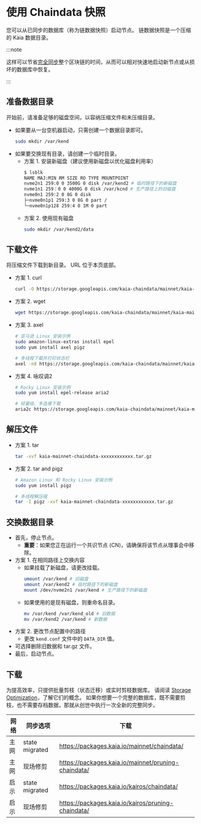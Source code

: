 # 使用 Chaindata 快照

您可以从已同步的数据库（称为链数据快照）启动节点。 链数据快照是一个压缩的 Kaia 数据目录。

:::note

这样可以节省[完全同步](../../learn/storage/block-sync.md#full-sync)整个区块链的时间，从而可以相对快速地启动新节点或从损坏的数据库中恢复。

:::

## 准备数据目录

开始前，请准备足够的磁盘空间，以容纳压缩文件和未压缩目录。

- 如果要从一台空机器启动，只需创建一个数据目录即可。
  ```sh
  sudo mkdir /var/kend
  ```
- 如果要交换现有目录，请创建一个临时目录。
  - 方案 1. 安装新磁盘（建议使用新磁盘以优化磁盘利用率）
    ```sh
    $ lsblk
    NAME MAJ:MIN RM SIZE RO TYPE MOUNTPOINT
    nvme2n1 259:0 0 3500G 0 disk /var/kend2 # 临时路径下的新磁盘
    nvme1n1 259：0 0 4000G 0 disk /var/kcnd # 生产路径上的旧磁盘
    nvme0n1 259:2 0 8G 0 disk
    ├─nvme0n1p1 259:3 0 8G 0 part /
    └─nvme0n1p128 259:4 0 1M 0 part

    ```
  - 方案 2. 使用现有磁盘
    ```sh
    sudo mkdir /var/kend2/data
    ```

## 下载文件

将压缩文件下载到新目录。 URL 位于本页底部。

- 方案 1. curl
  ```sh
  curl -O https://storage.googleapis.com/kaia-chaindata/mainnet/kaia-mainnet-chaindata-xxxxxxxxxxxxxx.tar.gz
  ```
- 方案 2. wget
  ```sh
  wget https://storage.googleapis.com/kaia-chaindata/mainnet/kaia-mainnet-chaindata-xxxxxxxxxxxxxx.tar.gz
  ```
- 方案 3. axel
  ```sh
  # 亚马逊 Linux 安装示例
  sudo amazon-linux-extras install epel
  sudo yum install axel pigz

  # 多线程下载并打印状态栏
  axel -n8 https://storage.googleapis.com/kaia-chaindata/mainnet/kaia-mainnet-chaindata-xxxxxxxxxxxxxx.tar.gz | awk -W interactive '$0~/\[/{printf "%s'$'\r''", $0}'
  ```
- 方案 4. 咏叹调2
  ```sh
  # Rocky Linux 安装示例
  sudo yum install epel-release aria2

  # 轻量级、多连接下载
  aria2c https://storage.googleapis.com/kaia-chaindata/mainnet/kaia-mainnet-chaindata-xxxxxxxxxxxxxx.tar.gz
  ```

## 解压文件

- 方案 1. tar
  ```sh
  tar -xvf kaia-mainnet-chaindata-xxxxxxxxxxxx.tar.gz
  ```
- 方案 2. tar and pigz
  ```sh
  # Amazon Linux 和 Rocky Linux 安装示例
  sudo yum install pigz

  # 多线程解压缩
  tar -I pigz -xvf kaia-mainnet-chaindata-xxxxxxxxxxxx.tar.gz
  ```

## 交换数据目录

- 首先，停止节点。
  - **重要**：如果您正在运行一个共识节点 (CN)，请确保将该节点从理事会中移除。
- 方案 1. 在相同路径上交换内容
  - 如果挂载了新磁盘，请更改挂载。
    ```sh
    umount /var/kend # 旧磁盘
    umount /var/kend2 # 临时路径下的新磁盘
    mount /dev/nvme2n1 /var/kend # 生产路径下的新磁盘
    ```
  - 如果使用的是现有磁盘，则重命名目录。
    ```sh
    mv /var/kend /var/kend_old # 旧数据
    mv /var/kend2 /var/kend # 新数据
    ```
- 方案 2. 更改节点配置中的路径
  - 更改 `kend.conf` 文件中的 `DATA_DIR` 值。
- 可选择删除旧数据和 tar.gz 文件。
- 最后，启动节点。

## 下载

为提高效率，只提供批量剪枝（状态迁移）或实时剪枝数据库。 请阅读 [Storage Optimization](../../learn/storage/state-pruning.md)，了解它们的概念。 如果你想要一个完整的数据库，既不需要剪枝，也不需要存档数据，那就从创世中执行一次全新的完整同步。

| 网络 | 同步选项           | 下载                                                                                                  |
| -- | -------------- | --------------------------------------------------------------------------------------------------- |
| 主网 | state migrated | https://packages.kaia.io/mainnet/chaindata/         |
| 主网 | 现场修剪           | https://packages.kaia.io/mainnet/pruning-chaindata/ |
| 启示 | state migrated | https://packages.kaia.io/kairos/chaindata/          |
| 启示 | 现场修剪           | https://packages.kaia.io/kairos/pruning-chaindata/  |
